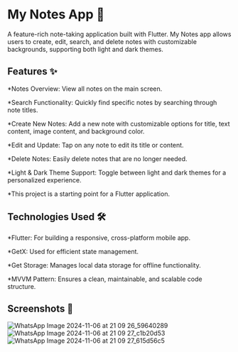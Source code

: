 # My Notes App 📓

A feature-rich note-taking application built with Flutter. My Notes app allows users to create, edit, search, and delete notes with customizable backgrounds, supporting both light and dark themes.

## Features ✨

*Notes Overview: View all notes on the main screen.  

*Search Functionality: Quickly find specific notes by searching through note titles.  

*Create New Notes: Add a new note with customizable options for title, text content, image content, and background color.  

*Edit and Update: Tap on any note to edit its title or content.  

*Delete Notes: Easily delete notes that are no longer needed.  

*Light & Dark Theme Support: Toggle between light and dark themes for a personalized experience.  

*This project is a starting point for a Flutter application.  


## Technologies Used 🛠️

*Flutter: For building a responsive, cross-platform mobile app.  

*GetX: Used for efficient state management.  

*Get Storage: Manages local data storage for offline functionality.  

*MVVM Pattern: Ensures a clean, maintainable, and scalable code structure.  


## Screenshots 📸
![WhatsApp Image 2024-11-06 at 21 09 26_59640289](https://github.com/user-attachments/assets/87f35aac-d529-4daa-b624-768f5997f910)
![WhatsApp Image 2024-11-06 at 21 09 27_c1b20d53](https://github.com/user-attachments/assets/a4c575c1-b227-4d78-8a84-ef479a4e652b)
![WhatsApp Image 2024-11-06 at 21 09 27_615d56c5](https://github.com/user-attachments/assets/563f267d-fcd4-46e5-89d2-284f725a3fdc)


